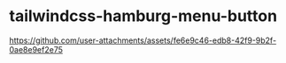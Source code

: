 ﻿# tailwindcss-hamburg-menu-button



https://github.com/user-attachments/assets/fe6e9c46-edb8-42f9-9b2f-0ae8e9ef2e75

